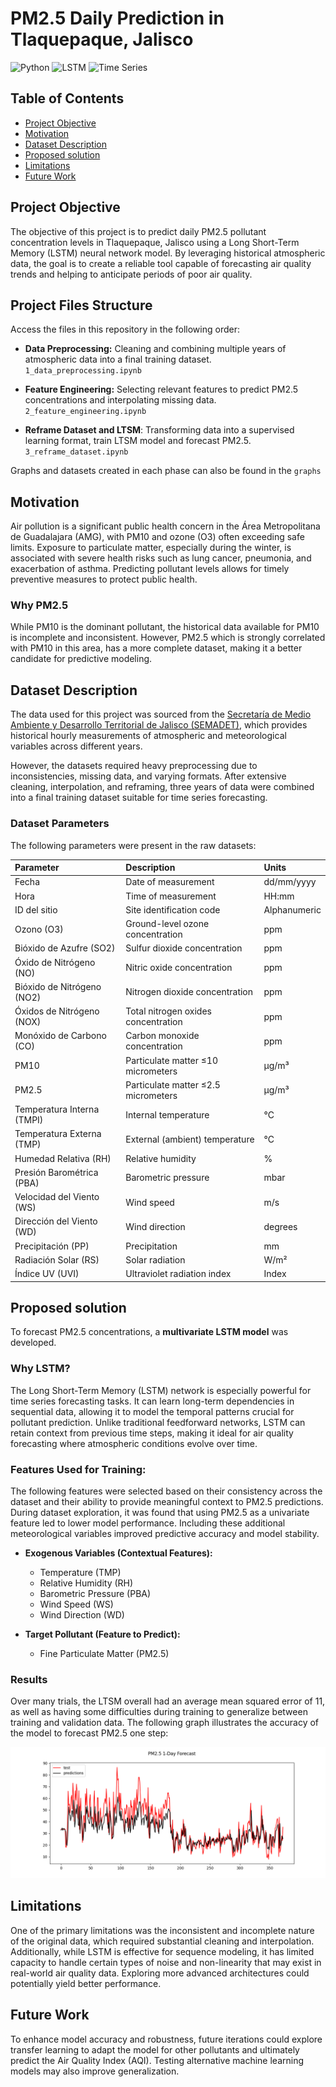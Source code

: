 # PM2.5 Daily Prediction in Tlaquepaque, Jalisco

![Python](https://img.shields.io/badge/Python-3.10-blue.svg) ![LSTM](https://img.shields.io/badge/Model-LSTM-green.svg) ![Time Series](https://img.shields.io/badge/Forecasting-Time_Series-important.svg)

## Table of Contents
- [Project Objective](#project-objective)
- [Motivation](#motivation)
- [Dataset Description](#dataset-description)
- [Proposed solution](#proposed-solution)
- [Limitations](#limitations)
- [Future Work](#future-work)

## Project Objective

The objective of this project is to predict daily PM2.5 pollutant concentration levels in Tlaquepaque, Jalisco using a Long Short-Term Memory (LSTM) neural network model. By leveraging historical atmospheric data, the goal is to create a reliable tool capable of forecasting air quality trends and helping to anticipate periods of poor air quality.

## Project Files Structure
Access the files in this repository in the following order:

- **Data Preprocessing:** Cleaning and combining multiple years of atmospheric data into a final training dataset.
`1_data_preprocessing.ipynb`

- **Feature Engineering:** Selecting relevant features to predict PM2.5 concentrations and interpolating missing data.
`2_feature_engineering.ipynb`

- **Reframe Dataset and LTSM**: Transforming data into a supervised learning format, train LTSM model and forecast PM2.5.
`3_reframe_dataset.ipynb`

Graphs and datasets created in each phase can also be found in the `graphs`

## Motivation

Air pollution is a significant public health concern in the Área Metropolitana de Guadalajara (AMG), with PM10 and ozone (O3) often exceeding safe limits. Exposure to particulate matter, especially during the winter, is associated with severe health risks such as lung cancer, pneumonia, and exacerbation of asthma. Predicting pollutant levels allows for timely preventive measures to protect public health.

### Why PM2.5
While PM10 is the dominant pollutant, the historical data available for PM10 is incomplete and inconsistent. However, PM2.5 which is strongly correlated with PM10 in this area, has a more complete dataset, making it a better candidate for predictive modeling.

## Dataset Description

The data used for this project was sourced from the [Secretaría de Medio Ambiente y Desarrollo Territorial de Jalisco (SEMADET)](https://aire.jalisco.gob.mx/), which provides historical hourly measurements of atmospheric and meteorological variables across different years.

However, the datasets required heavy preprocessing due to inconsistencies, missing data, and varying formats. After extensive cleaning, interpolation, and reframing, three years of data were combined into a final training dataset suitable for time series forecasting.

### Dataset Parameters

The following parameters were present in the raw datasets:

| Parameter                      | Description                                                         | Units          |
|:--------------------------------|:---------------------------------------------------------------------|:---------------|
| Fecha                           | Date of measurement                                                  | dd/mm/yyyy     |
| Hora                            | Time of measurement                                                  | HH:mm          |
| ID del sitio                    | Site identification code                                             | Alphanumeric   |
| Ozono (O3)                      | Ground-level ozone concentration                                     | ppm            |
| Bióxido de Azufre (SO2)         | Sulfur dioxide concentration                                         | ppm            |
| Óxido de Nitrógeno (NO)         | Nitric oxide concentration                                           | ppm            |
| Bióxido de Nitrógeno (NO2)      | Nitrogen dioxide concentration                                       | ppm            |
| Óxidos de Nitrógeno (NOX)       | Total nitrogen oxides concentration                                  | ppm            |
| Monóxido de Carbono (CO)        | Carbon monoxide concentration                                        | ppm            |
| PM10                            | Particulate matter ≤10 micrometers                                   | µg/m³          |
| PM2.5                           | Particulate matter ≤2.5 micrometers                                  | µg/m³          |
| Temperatura Interna (TMPI)      | Internal temperature                                                 | °C             |
| Temperatura Externa (TMP)       | External (ambient) temperature                                       | °C             |
| Humedad Relativa (RH)           | Relative humidity                                                    | %              |
| Presión Barométrica (PBA)       | Barometric pressure                                                  | mbar           |
| Velocidad del Viento (WS)       | Wind speed                                                           | m/s            |
| Dirección del Viento (WD)       | Wind direction                                                       | degrees        |
| Precipitación (PP)              | Precipitation                                                        | mm             |
| Radiación Solar (RS)            | Solar radiation                                                      | W/m²           |
| Índice UV (UVI)                 | Ultraviolet radiation index                                          | Index          |

## Proposed solution

To forecast PM2.5 concentrations, a **multivariate LSTM model** was developed.

### Why LSTM?

The Long Short-Term Memory (LSTM) network is especially powerful for time series forecasting tasks. It can learn long-term dependencies in sequential data, allowing it to model the temporal patterns crucial for pollutant prediction. Unlike traditional feedforward networks, LSTM can retain context from previous time steps, making it ideal for air quality forecasting where atmospheric conditions evolve over time.

### Features Used for Training:

The following features were selected based on their consistency across the dataset and their ability to provide meaningful context to PM2.5 predictions. During dataset exploration, it was found that using PM2.5 as a univariate feature led to lower model performance. Including these additional meteorological variables improved predictive accuracy and model stability.

- **Exogenous Variables (Contextual Features):**
  - Temperature (TMP)
  - Relative Humidity (RH)
  - Barometric Pressure (PBA)
  - Wind Speed (WS)
  - Wind Direction (WD)

- **Target Pollutant (Feature to Predict):**
  - Fine Particulate Matter (PM2.5)

### Results

Over many trials, the LTSM overall had an average mean squared error of 11, as well as having some difficulties during training to generalize between training and validation data. The following graph illustrates the accuracy of the model to forecast PM2.5 one step:

![alt text](graphs/ltsm/predictions.png)

## Limitations

One of the primary limitations was the inconsistent and incomplete nature of the original data, which required substantial cleaning and interpolation. Additionally, while LSTM is effective for sequence modeling, it has limited capacity to handle certain types of noise and non-linearity that may exist in real-world air quality data. Exploring more advanced architectures could potentially yield better performance.

## Future Work

To enhance model accuracy and robustness, future iterations could explore transfer learning to adapt the model for other pollutants and ultimately predict the Air Quality Index (AQI). Testing alternative machine learning models may also improve generalization.

